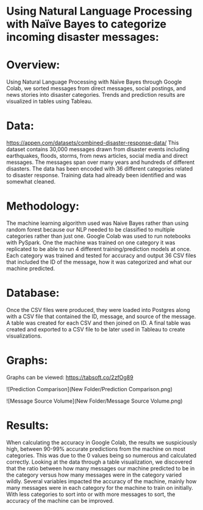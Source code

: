 # Using Natural Language Processing with Naïve Bayes to categorize incoming disaster messages: 

# Overview:

Using Natural Language Processing with Naïve Bayes through Google Colab, we sorted messages from direct messages, social postings, and news stories into disaster categories. Trends and prediction results are visualized in tables using Tableau. 

# Data:
https://appen.com/datasets/combined-disaster-response-data/
This dataset contains 30,000 messages drawn from disaster events including earthquakes, floods, storms, from news articles, social media and direct messages. The messages span over many years and hundreds of different disasters. The data has been encoded with 36 different categories related to disaster response. Training data had already been identified and was somewhat cleaned. 
 


# Methodology: 
The machine learning algorithm used was Naive Bayes rather than using random forest because our NLP needed to be classified to multiple categories rather than just one. Google Colab was used to run notebooks with PySpark. One the machine was trained on one category it was replicated to be able to run 4 different training/prediction models at once. Each category was trained and tested for accuracy and output 36 CSV files that included the ID of the message, how it was categorized and what our machine predicted. 
	
 

# Database: 
Once the CSV files were produced, they were loaded into Postgres along with a CSV file that contained the ID, message, and source of the message. A table was created for each CSV and then joined on ID. A final table was created and exported to a CSV file to be later used in Tableau to create visualizations.  


# Graphs: 
Graphs can be viewed: https://tabsoft.co/2zfOg89
 
 ![Prediction Comparison](New Folder/Prediction Comparison.png)
 
 ![Message Source Volume](New Folder/Message Source Volume.png)



# Results: 
When calculating the accuracy in Google Colab, the results we suspiciously high, between 90-99% accurate predictions from the machine on most categories. This was due to the 0 values being so numerous and calculated correctly. 
Looking at the data through a table visualization, we discovered that the ratio between how many messages our machine predicted to be in the category versus how many messages were in the category varied wildly. Several variables impacted the accuracy of the machine, mainly how many messages were in each category for the machine to train on initially. With less categories to sort into or with more messages to sort, the accuracy of the machine can be improved.
